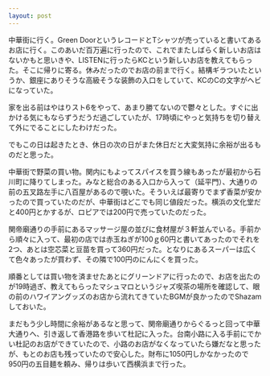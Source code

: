 ```yaml
---
layout: post
---
```


中華街に行く。Green DoorというレコードとTシャツが売っていると書いてあるお店に行く。このあいだ百万遍に行ったので、これでまたしばらく新しいお店はないかもと思いきや、LISTENに行ったらKCという新しいお店を教えてもらった。そこに帰りに寄る。休みだったのでお店の前まで行く。結構ギラついたというか、銀座にありそうな高級そうな装飾の入口をしていて、KCのCの文字がヘビになっていた。

家を出る前はやはりスト6をやって、あまり勝てないので鬱々とした。すぐに出かける気にもならずうだうだ過ごしていたが、17時頃にやっと気持ちを切り替えて外にでることにしたわけだった。

でもこの日は起きたとき、休日の次の日がまた休日だと大変気持に余裕が出るものだと思った。

中華街で野菜の買い物。関内にもよってスパイスを買う線もあったが最初から石川町に降りてしまった。みなと総合のある入口から入って（延平門）、大通りの前の五叉路左手に八百屋があるので覗いた。そういえば最寄りでまず香菜が安かったので買っていたのだが、中華街はどこでも同じ値段だった。横浜の文化堂だと400円とかするが、ロピアでは200円で売っていたのだった。

関帝廟通りの手前にあるマッサージ屋の並びに食材屋が３軒並んでいる。手前から順々に入って、最初の店では赤玉ねぎが100ｇ60円と書いてあったのでそれを2つ、あとは空芯菜と豆苗を買って360円だった。となりにあるスーパーは広くて色々あったが買わず、その隣で100円のにんにくを買った。

順番としては買い物を済ませたあとにグリーンドアに行ったので、お店を出たのが19時過ぎ、教えてもらったマシュマロというジャズ喫茶の場所を確認して、眼の前のハワイアングッズのお店から流れてきていたBGMが良かったのでShazamしておいた。

まだもう少し時間に余裕があるなと思って、関帝廟通りからぐるっと回って中華大通りへ、引き返して香港路を歩いて杜記に入った。台南小路に入る手前にでかい杜記のお店ができていたので、小路のお店がなくなっていたら嫌だなと思ったが、もとのお店も残っていたので安心した。財布に1050円しかなかったので950円の五目麺を頼み、帰りは歩いて西横浜まで行った。